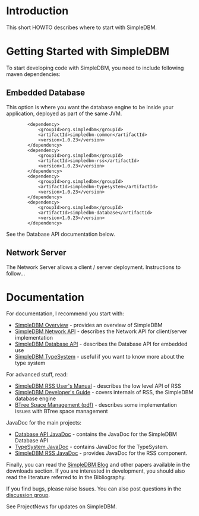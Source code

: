 # Introduction #

This short HOWTO describes where to start with SimpleDBM.

# Getting Started with SimpleDBM #

To start developing code with SimpleDBM, you need to include following maven dependencies:

## Embedded Database ##
This option is where you want the database engine to be inside your application, deployed as part of the same JVM.

```
        <dependency>
            <groupId>org.simpledbm</groupId>
            <artifactId>simpledbm-common</artifactId>
            <version>1.0.23</version>
        </dependency>
        <dependency>
            <groupId>org.simpledbm</groupId>
            <artifactId>simpledbm-rss</artifactId>
            <version>1.0.23</version>
        </dependency>
        <dependency>
            <groupId>org.simpledbm</groupId>
            <artifactId>simpledbm-typesystem</artifactId>
            <version>1.0.23</version>
        </dependency>
        <dependency>
            <groupId>org.simpledbm</groupId>
            <artifactId>simpledbm-database</artifactId>
            <version>1.0.23</version>
        </dependency>
```

See the Database API documentation below.

## Network Server ##
The Network Server allows a client / server deployment.
Instructions to follow...

# Documentation #
For documentation, I recommend you start with:

  * [SimpleDBM Overview](https://simpledbm.readthedocs.org/en/latest/overview.html) - provides an overview of SimpleDBM
  * [SimpleDBM Network API](https://simpledbm.readthedocs.org/en/latest/network-api.html) - describes the Network API for client/server implementation
  * [SimpleDBM Database API](https://simpledbm.readthedocs.org/en/latest/database-api.html) - describes the Database API for embedded use
  * [SimpleDBM TypeSystem](https://simpledbm.readthedocs.org/en/latest/typesystem.html) - useful if you want to know more about the type system

For advanced stuff, read:

  * [SimpleDBM RSS User's Manual](https://simpledbm.readthedocs.org/en/latest/usermanual.html) - describes the low level API of RSS
  * [SimpleDBM Developer's Guide](https://simpledbm.readthedocs.org/en/latest/developerguide.html) - covers internals of RSS, the SimpleDBM database engine
  * [BTree Space Management (pdf)](http://simpledbm.googlecode.com/files/btree-space-management-1.0.pdf) - describes some implementation issues with BTree space management

JavaDoc for the main projects:

  * [Database API JavaDoc](http://simpledbm.googlecode.com/files/simpledbm-database-1.0.11-javadoc.jar) - contains the JavaDoc for the SimpleDBM Database API
  * [TypeSystem JavaDoc](http://simpledbm.googlecode.com/files/simpledbm-typesystem-1.0.10-javadoc.jar) - contains JavaDoc for the TypeSystem.
  * [SimpleDBM RSS JavaDoc](http://simpledbm.googlecode.com/files/simpledbm-rss-1.0.15-SNAPSHOT-javadoc.jar) - provides JavaDoc for the RSS component.

Finally, you can read the [SimpleDBM Blog](http://simpledbm.blogspot.com/) and other papers available in the downloads section. If you are interested in development, you should also read the literature referred to in the Bibliography.

If you find bugs, please raise Issues. You can also post questions in the [discussion group](http://groups.google.com/group/simpledbm).

See ProjectNews for updates on SimpleDBM.